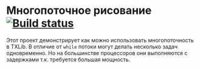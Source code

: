 # Многопоточное рисование [![Build status](https://ci.appveyor.com/api/projects/status/58w4059sbuq7ihul)](https://ci.appveyor.com/project/NeverMine1732586/multi-thread-drawing)
Этот проект демонстрирует как можно использовать многопоточность в TXLib.
В отличие от `while` потоки могут делать несколько задач одновременно.
Но на большинстве процессоров они выполняются с задержками т.к. требуется большая мощность.
